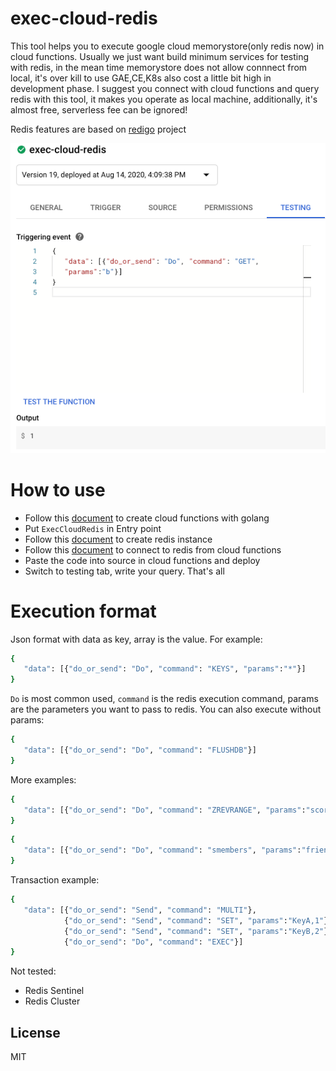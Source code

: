 # exec-cloud-redis

This tool helps you to execute google cloud memorystore(only redis now) in cloud functions.
Usually we just want build minimum services for testing with redis, in the mean time memorystore  does not allow connnect from local, it's over kill to use GAE,CE,K8s also cost a little bit high in development phase. I suggest you connect with cloud functions and query redis with this tool, it makes you operate as local machine, additionally, it's almost free, serverless fee can be ignored!

Redis features are based on [redigo](https://github.com/gomodule/redigo) project

![image](https://github.com/AktskJerry/exec-cloud-memorystore/blob/master/example.png)

# How to use

  - Follow this [document](https://cloud.google.com/functions/docs/first-go) to create cloud functions with golang
  - Put `ExecCloudRedis` in Entry point 
  - Follow this [document](https://cloud.google.com/memorystore/docs/redis/creating-managing-instances?hl=zh-tw) to create redis instance
  - Follow this [document](https://cloud.google.com/memorystore/docs/redis/connect-redis-instance-functions) to connect to redis from cloud functions
  - Paste the code into source in cloud functions and deploy
  - Switch to testing tab, write your query. That's all

# Execution format
Json format with data as key, array is the value.
For example:
```sh
{ 
   "data": [{"do_or_send": "Do", "command": "KEYS", "params":"*"}]
}
```
`Do` is most common used, `command` is the redis execution command, params are the parameters you want to pass to redis. You can also execute without params:
```sh
{ 
   "data": [{"do_or_send": "Do", "command": "FLUSHDB"}]
}
```
More examples:
```sh
{ 
   "data": [{"do_or_send": "Do", "command": "ZREVRANGE", "params":"score,0,-1,withscores"}]
}
```
```sh
{ 
   "data": [{"do_or_send": "Do", "command": "smembers", "params":"friends:12345"}]
}
```
Transaction example:
```sh
{ 
   "data": [{"do_or_send": "Send", "command": "MULTI"},
            {"do_or_send": "Send", "command": "SET", "params":"KeyA,1"},
            {"do_or_send": "Send", "command": "SET", "params":"KeyB,2"},
            {"do_or_send": "Do", "command": "EXEC"}]
}
```

Not tested:
  - Redis Sentinel
  - Redis Cluster

License
----

MIT
